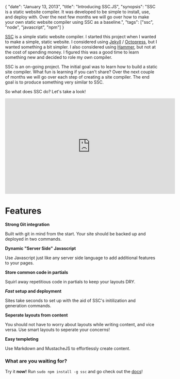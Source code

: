 <data>
{
    "date": "January 13, 2013",
    "title": "Introducing SSC.JS",
    "synopsis": "SSC is a static website compiler. It was developed to be simple to install, use, and deploy with. Over the next few months we will go over how to make your own static website compiler using SSC as a baseline.",
    "tags": ["ssc", "node", "javascript", "npm"]
}
</data>

<p>

[SSC](http://kaw2k.github.com/ssc-start/) is a simple static website compiler. I started this project when I wanted to make a simple, static website. I considered using [Jekyll](https://github.com/mojombo/jekyll) / [Octopress](http://octopress.org/), but I wanted something a bit simpler. I also considered using [Hammer](http://hammerformac.com/), but not at the cost of spending money. I figured this was a good time to learn something new and decided to role my own compiler.

SSC is an on-going project. The initial goal was to learn how to build a static site compiler. What fun is learning if you can't share? Over the next couple of months we will go over each step of creating a site compiler. The end goal is to produce something very similar to SSC.

So what does SSC do? Let's take a look!

<iframe width="560" height="315" src="http://www.youtube.com/embed/beFR_h2K7fQ" frameborder="0" allowfullscreen></iframe>


<h1>Features</h1>

<div class="col-1-2">
<strong>Strong Git integration</strong>
<p>Built with git in mind from the start. Your site should be backed up and deployed in two commands.</p>
<strong>Dynamic "Server Side" Javascript</strong>
<p>Use Javascript just like any server side language to add additional features to your pages.</p>
<strong>Store common code in partials</strong>
<p>Squirl away repetitious code in partials to keep your layouts DRY.</p>
</div>
<div class="col-1-2">
<strong><em>Fast</em> setup and deployment</strong>
<p>Sites take seconds to set up with the aid of SSC's initilization and generation commands.</p>
<strong>Seperate layouts from content</strong>
<p>You should not have to worry about layouts while writing content, and vice versa. Use smart layouts to seperate your concerns!</p>
<strong>Easy templeting</strong>
<p>Use Markdown and MustacheJS to effortlessly create content.</p>
</div>

### What are you waiting for?

Try it **now!** Run `sudo npm install -g ssc` and go check out the [docs](http://kaw2k.github.com/ssc-start/)!
